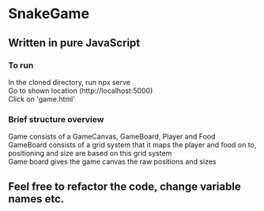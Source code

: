 <h1>SnakeGame</h1>

<h2> Written in pure JavaScript </h2>

<h3>To run</h3>
<p>
  In the cloned directory, run npx serve
  <br>
  Go to shown location (http://localhost:5000)
  <br>
  Click on 'game.html'
</P>

<h3>Brief structure overview</h3>
<p>
  Game consists of a GameCanvas, GameBoard, Player and Food 
  <br>
  GameBoard consists of a grid system that it maps the player and food on to,
  positioning and size are based on this grid system
  <br>
  Game board gives the game canvas the raw positions and sizes
</P>

<h2>Feel free to refactor the code, change variable names etc.
